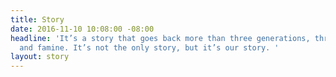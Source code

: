 ```yaml
---
title: Story
date: 2016-11-10 10:08:00 -08:00
headline: 'It’s a story that goes back more than three generations, through war, feast
  and famine. It’s not the only story, but it’s our story. '
layout: story
---
```


